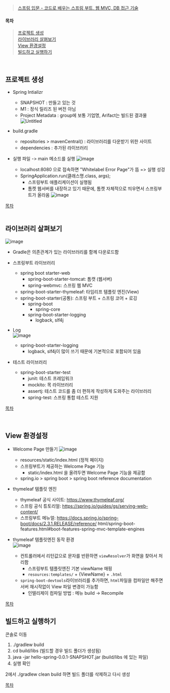> [스프링 입문 - 코드로 배우는 스프링 부트, 웹 MVC, DB 접근 기술](https://www.inflearn.com/course/%EC%8A%A4%ED%94%84%EB%A7%81-%EC%9E%85%EB%AC%B8-%EC%8A%A4%ED%94%84%EB%A7%81%EB%B6%80%ED%8A%B8/dashboard)

#### 목차  
> [프로젝트 생성](#프로젝트-생성)  
> [라이브러리 살펴보기](#라이브러리-살펴보기)  
> [View 환경설정](#View-환경설정)  
> [빌드하고 실행하기](#빌드하고-실행하기)  

<br>

## 프로젝트 생성  
- Spring Intializr
  - SNAPSHOT : 만들고 있는 것
  - M1 : 정식 릴리즈 된 버전 아님
  - Project Metadata : group에 보통 기업명, Arifact는 빌드된 결과물
  ![Untitled](https://github.com/lpromotion/Inflearn_Spring/assets/88132500/21133274-378d-4904-baa5-6aaf12ca0d1e)

- build.gradle
  - repositories > mavenCentral() : 라이브러리를 다운받기 위한 사이트
  - dependencies : 추가된 라이브러리
- 실행 파일 -> main 메소드를 실행
![image](https://github.com/lpromotion/Inflearn_Spring/assets/88132500/ccdac3b8-9165-48da-82a4-cbe377c0c2e0)
  - localhost:8080 으로 접속하면 "Whitelabel Error Page"가 뜸 => 실행 성겅
  - SpringApplication.run(클래스명.class, args);
    - 스프링부트 애플리케이션이 실행됨
    - 톰켓 웹서버를 내장하고 있기 때문에, 톰켓 자체적으로 띄우면서 스프링부트가 올라옴
      ![image](https://github.com/lpromotion/Inflearn_Spring/assets/88132500/bc5f9f87-275f-471f-ab4c-198f3cacf4d0)

[목차](#목차)  
<br>  

## 라이브러리 살펴보기
![image](https://github.com/lpromotion/Inflearn_Spring/assets/88132500/f8b014b8-1f93-4ade-b00a-f3f65113e240)
- Gradle은 의존관계가 있는 라이브러리를 함께 다운로드함

- 스프링부트 라이브러리
  - spring boot starter-web  
    - spring-boot-starter-tomcat: 톰캣 (웹서버)
    - spring-webmvc: 스프링 웹 MVC
  - spring-boot-starter-thymeleaf: 타임리프 템플릿 엔진(View)  
  - spring-boot-starter(공통): 스프링 부트 + 스프링 코어 + 로깅  
    - spring-boot  
      - spring-core  
    - spring-boot-starter-logging  
      - logback, slf4j
- Log  
  ![image](https://github.com/lpromotion/Inflearn_Spring/assets/88132500/dcfc1112-c2e7-4e1f-99b1-9a8990b86ae0)  
  - spring-boot-starter-logging  
    - logback, slf4j이 많이 쓰기 때문에 기본적으로 포함되어 있음

- 테스트 라이브러리  
  - spring-boot-starter-test  
    - junit: 테스트 프레임워크  
    - mockito: 목 라이브러리  
    - assertj: 테스트 코드를 좀 더 편하게 작성하게 도와주는 라이브러리  
    - spring-test: 스프링 통합 테스트 지원

[목차](#목차)  

<br>  
  
## View 환경설정  
- Welcome Page 만들기
  ![image](https://github.com/lpromotion/Inflearn_Spring/assets/88132500/90ae9957-1e84-49c6-8b10-29fb9c4f5973)  
  - resources/static/index.html (정적 페이지)
  - 스프링부트가 제공하는 Welcome Page 기능
    - static/index.html 을 올려두면 Welcome Page 기능을 제공함
  - spring.io > spring boot > spring boot reference documentation
- thymeleaf 템플릿 엔진
  - thymeleaf 공식 사이트: https://www.thymeleaf.org/
  - 스프링 공식 튜토리얼: https://spring.io/guides/gs/serving-web-content/
  - 스프링부트 메뉴얼: https://docs.spring.io/spring-boot/docs/2.3.1.RELEASE/reference/
html/spring-boot-features.html#boot-features-spring-mvc-template-engines

- thymeleaf 템플릿엔진 동작 환경  
  ![image](https://github.com/lpromotion/Inflearn_Spring/assets/88132500/17b01e30-ea88-4d8d-8581-fb3c75e50097)
  - 컨트롤러에서 리턴값으로 문자를 반환하면 `viewResolver`가 화면을 찾아서 처리함
    - 스프링부트 템플릿엔진 기본 viewName 매핑
    - `resources:templates/` + {ViewName} + `.html`
  - `spring-boot-devtools`라이브러리를 추가하면, `html`파일을 컴파일만 해주면 서버 재시작없이 View 파일 변경이 가능함
    - 인텔리제이 컴파일 방법 : 메뉴 build -> Recompile

[목차](#목차) 
<br>  

## 빌드하고 실행하기   

콘솔로 이동
1. ./gradlew build  
2. cd build/libs (빌드할 경우 빌드 폴더가 생성됨)
3. java -jar hello-spring-0.0.1-SNAPSHOT.jar (build/libs 에 있는 파일)
4. 실행 확인

2에서 ./gradlew clean build 하면 빌드 폴더를 삭제하고 다시 생성  

[목차](#목차) 
